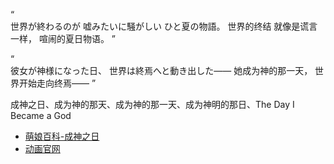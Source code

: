 “	
世界が終わるのが
嘘みたいに騒がしい
ひと夏の物語。
世界的终结
就像是谎言一样，
喧闹的夏日物语。	”

“	
彼女が神様になった日、
世界は終焉へと動き出した――
她成为神的那一天，
世界开始走向终焉——	”

成神之日、成为神的那天、成为神的那一天、成为神明的那日、The Day I Became a God
- [萌娘百科-成神之日](https://zh.moegirl.org.cn/%E6%88%90%E7%A5%9E%E4%B9%8B%E6%97%A5)
- [动画官网](https://kamisama-day.jp/)
